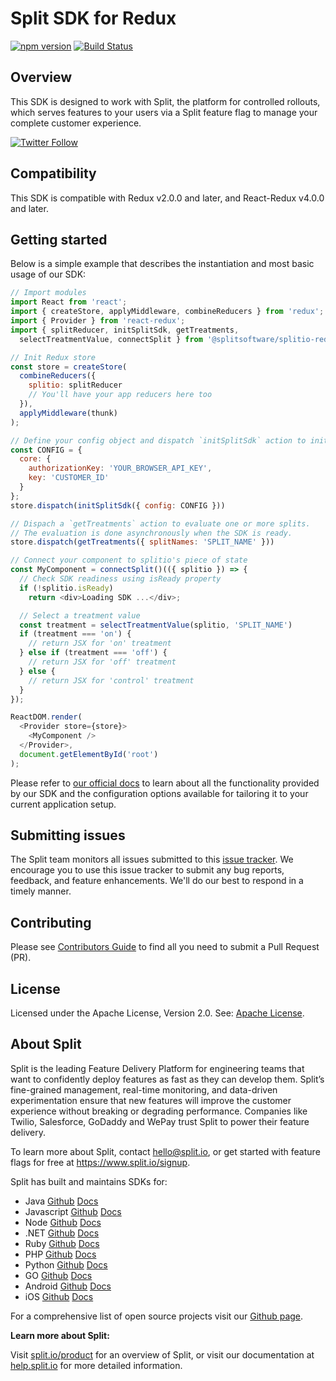 # Split SDK for Redux

[![npm version](https://badge.fury.io/js/%40splitsoftware%2Fsplitio-redux.svg)](https://badge.fury.io/js/%40splitsoftware%2Fsplitio-redux) [![Build Status](https://travis-ci.com/splitio/redux-client.svg?branch=master)](https://travis-ci.com/splitio/redux-client) 
 
## Overview
This SDK is designed to work with Split, the platform for controlled rollouts, which serves features to your users via a Split feature flag to manage your complete customer experience.
 
[![Twitter Follow](https://img.shields.io/twitter/follow/splitsoftware.svg?style=social&label=Follow&maxAge=1529000)](https://twitter.com/intent/follow?screen_name=splitsoftware)
 
## Compatibility

This SDK is compatible with Redux v2.0.0 and later, and React-Redux v4.0.0 and later.

## Getting started

Below is a simple example that describes the instantiation and most basic usage of our SDK:

```javascript
// Import modules
import React from 'react';
import { createStore, applyMiddleware, combineReducers } from 'redux';
import { Provider } from 'react-redux';
import { splitReducer, initSplitSdk, getTreatments,
  selectTreatmentValue, connectSplit } from '@splitsoftware/splitio-redux'

// Init Redux store
const store = createStore(
  combineReducers({
    splitio: splitReducer
    // You'll have your app reducers here too
  }),
  applyMiddleware(thunk)
);

// Define your config object and dispatch `initSplitSdk` action to init the SDK
const CONFIG = {
  core: {
    authorizationKey: 'YOUR_BROWSER_API_KEY',
    key: 'CUSTOMER_ID'
  }
};
store.dispatch(initSplitSdk({ config: CONFIG }))

// Dispach a `getTreatments` action to evaluate one or more splits.
// The evaluation is done asynchronously when the SDK is ready.
store.dispatch(getTreatments({ splitNames: 'SPLIT_NAME' }))

// Connect your component to splitio's piece of state
const MyComponent = connectSplit()(({ splitio }) => {
  // Check SDK readiness using isReady property 
  if (!splitio.isReady)
    return <div>Loading SDK ...</div>;

  // Select a treatment value
  const treatment = selectTreatmentValue(splitio, 'SPLIT_NAME')
  if (treatment === 'on') {
    // return JSX for 'on' treatment
  } else if (treatment === 'off') {
    // return JSX for 'off' treatment
  } else {
    // return JSX for 'control' treatment
  }
});

ReactDOM.render(
  <Provider store={store}>
    <MyComponent />
  </Provider>,
  document.getElementById('root')
);
```
 
Please refer to [our official docs](https://help.split.io/hc/en-us/articles/360038851551-Redux-SDK) to learn about all the functionality provided by our SDK and the configuration options available for tailoring it to your current application setup.
 
## Submitting issues
 
The Split team monitors all issues submitted to this [issue tracker](https://github.com/splitio/redux-client/issues). We encourage you to use this issue tracker to submit any bug reports, feedback, and feature enhancements. We'll do our best to respond in a timely manner.
 
## Contributing
Please see [Contributors Guide](CONTRIBUTORS-GUIDE.md) to find all you need to submit a Pull Request (PR).
 
## License
Licensed under the Apache License, Version 2.0. See: [Apache License](http://www.apache.org/licenses/).
 
## About Split
 
Split is the leading Feature Delivery Platform for engineering teams that want to confidently deploy features as fast as they can develop them. Split’s fine-grained management, real-time monitoring, and data-driven experimentation ensure that new features will improve the customer experience without breaking or degrading performance. Companies like Twilio, Salesforce, GoDaddy and WePay trust Split to power their feature delivery.
 
To learn more about Split, contact hello@split.io, or get started with feature flags for free at https://www.split.io/signup.
 
Split has built and maintains SDKs for:
 
* Java [Github](https://github.com/splitio/java-client) [Docs](https://help.split.io/hc/en-us/articles/360020405151-Java-SDK)
* Javascript [Github](https://github.com/splitio/javascript-client) [Docs](https://help.split.io/hc/en-us/articles/360020448791-JavaScript-SDK)
* Node [Github](https://github.com/splitio/javascript-client) [Docs](https://help.split.io/hc/en-us/articles/360020564931-Node-js-SDK)
* .NET [Github](https://github.com/splitio/.net-core-client) [Docs](https://help.split.io/hc/en-us/articles/360020240172--NET-SDK)
* Ruby [Github](https://github.com/splitio/ruby-client) [Docs](https://help.split.io/hc/en-us/articles/360020673251-Ruby-SDK)
* PHP [Github](https://github.com/splitio/php-client) [Docs](https://help.split.io/hc/en-us/articles/360020350372-PHP-SDK)
* Python [Github](https://github.com/splitio/python-client) [Docs](https://help.split.io/hc/en-us/articles/360020359652-Python-SDK)
* GO [Github](https://github.com/splitio/go-client) [Docs](https://help.split.io/hc/en-us/articles/360020093652-Go-SDK)
* Android [Github](https://github.com/splitio/android-client) [Docs](https://help.split.io/hc/en-us/articles/360020343291-Android-SDK)
* iOS [Github](https://github.com/splitio/ios-client) [Docs](https://help.split.io/hc/en-us/articles/360020401491-iOS-SDK)
 
For a comprehensive list of open source projects visit our [Github page](https://github.com/splitio?utf8=%E2%9C%93&query=%20only%3Apublic%20).
 
**Learn more about Split:**
 
Visit [split.io/product](https://www.split.io/product) for an overview of Split, or visit our documentation at [help.split.io](http://help.split.io) for more detailed information.
